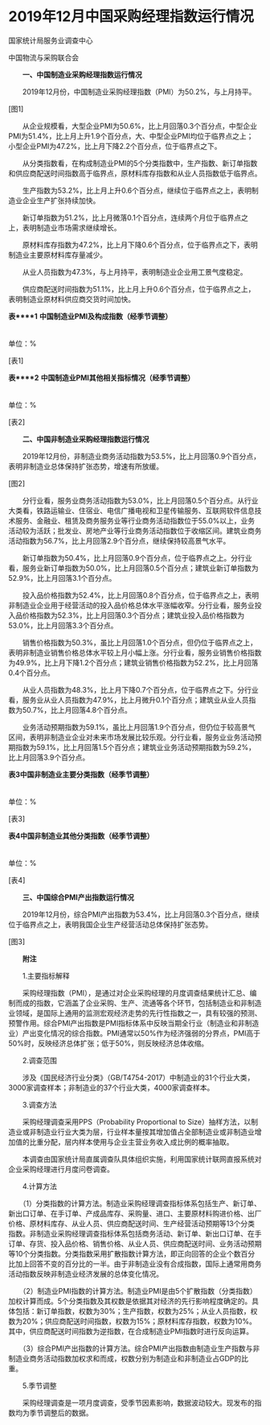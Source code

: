 # 2019年12月中国采购经理指数运行情况

国家统计局服务业调查中心

中国物流与采购联合会

　　**一、中国制造业采购经理指数运行情况**

　　2019年12月份，中国制造业采购经理指数（PMI）为50.2%，与上月持平。

\[图1\]

　　从企业规模看，大型企业PMI为50.6%，比上月回落0.3个百分点，中型企业PMI为51.4%，比上月上升1.9个百分点，大、中型企业PMI均位于临界点之上； 小型企业PMI为47.2%，比上月下降2.2个百分点，位于临界点之下。

　　从分类指数看，在构成制造业PMI的5个分类指数中，生产指数、新订单指数和供应商配送时间指数高于临界点，原材料库存指数和从业人员指数低于临界点。

　　生产指数为53.2%，比上月上升0.6个百分点，继续位于临界点之上，表明制造业企业生产扩张持续加快。

　　新订单指数为51.2%，比上月微落0.1个百分点，连续两个月位于临界点之上，表明制造业市场需求继续增长。

　　原材料库存指数为47.2%，比上月下降0.6个百分点，位于临界点之下，表明制造业主要原材料库存量减少。

　　从业人员指数为47.3%，与上月持平，表明制造业企业用工景气度稳定。

　　供应商配送时间指数为51.1%，比上月上升0.6个百分点，位于临界点之上，表明制造业原材料供应商交货时间加快。

**表****1** **中国制造业****PMI****及构成指数（经季节调整）**

　　　　　　　　　　　　　　　　　　　　　　　　　　　　　　　　　　　　　　　　　　　　　单位：%

\[表1\]

**表****2** **中国制造业****PMI****其他相关指标情况（经季节调整）**

　　　　　　　　　　　　　　　　　　　　　　　　　　　　　　　　　　　　　　　　　　　　　单位：%

\[表2\]

　　**二、中国非制造业采购经理指数运行情况**

　　2019年12月份，非制造业商务活动指数为53.5%，比上月回落0.9个百分点，表明非制造业总体保持扩张态势，增速有所放缓。

\[图2\]

　　分行业看，服务业商务活动指数为53.0%，比上月回落0.5个百分点。从行业大类看，铁路运输业、住宿业、电信广播电视和卫星传输服务、互联网软件信息技术服务、金融业、租赁及商务服务业等行业商务活动指数位于55.0%以上，业务活动较为活跃；批发业、房地产业等行业商务活动指数位于收缩区间。建筑业商务活动指数为56.7%，比上月回落2.9个百分点，继续保持较高景气水平。

　　新订单指数为50.4%，比上月回落0.9个百分点，位于临界点之上。分行业看，服务业新订单指数为50.0%，比上月回落0.5个百分点；建筑业新订单指数为52.9%，比上月回落3.1个百分点。

　　投入品价格指数为52.4%，比上月回落0.8个百分点，位于临界点之上，表明非制造业企业用于经营活动的投入品价格总体水平涨幅收窄。分行业看，服务业投入品价格指数为52.3%，比上月回落0.3个百分点；建筑业投入品价格指数为53.0%，比上月回落3.3个百分点。

　　销售价格指数为50.3%，虽比上月回落1.0个百分点，但仍位于临界点之上，表明非制造业销售价格总体水平较上月小幅上涨。分行业看，服务业销售价格指数为49.9%，比上月下降1.2个百分点；建筑业销售价格指数为52.2%，比上月回落0.4个百分点。

　　从业人员指数为48.3%，比上月下降0.7个百分点，位于临界点之下。分行业看，服务业从业人员指数为47.9%，比上月微升0.1个百分点；建筑业从业人员指数为50.7%，比上月回落4.8个百分点。

　　业务活动预期指数为59.1%，虽比上月回落1.9个百分点，但仍位于较高景气区间，表明非制造业企业对未来市场发展比较乐观。分行业看，服务业业务活动预期指数为59.1%，比上月回落1.5个百分点；建筑业业务活动预期指数为59.2%，比上月回落3.9个百分点。

**表****3****中国非制造业主要分类指数（经季节调整）**

　　　　　　　　　　　　　　　　　　　　　　　　　　　　　　　　　　　　　　　　　　　　　单位：%

\[表3\]

**表****4****中国非制造业其他分类指数（经季节调整）**

　　　　　　　　　　　　　　　　　　　　　　　　　　　　　　　　　　　　　　　　　　　　　单位：%

\[表4\]

　　**三、中国综合****PMI****产出指数运行情况**

　　2019年12月份，综合PMI产出指数为53.4%，比上月回落0.3个百分点，继续位于临界点之上，表明我国企业生产经营活动总体保持扩张态势。

\[图3\]

　　**附注**

　　1.主要指标解释

　　采购经理指数（PMI），是通过对企业采购经理的月度调查结果统计汇总、编制而成的指数，它涵盖了企业采购、生产、流通等各个环节，包括制造业和非制造业领域，是国际上通用的监测宏观经济走势的先行性指数之一，具有较强的预测、预警作用。综合PMI产出指数是PMI指标体系中反映当期全行业（制造业和非制造业）产出变化情况的综合指数。PMI通常以50%作为经济强弱的分界点，PMI高于50%时，反映经济总体扩张；低于50%，则反映经济总体收缩。

　　2.调查范围

　　涉及《国民经济行业分类》（GB/T4754-2017）中制造业的31个行业大类，3000家调查样本；非制造业的37个行业大类，4000家调查样本。

　　3.调查方法

　　采购经理调查采用PPS（Probability Proportional to Size）抽样方法，以制造业或非制造业行业大类为层，行业样本量按其增加值占全部制造业或非制造业增加值的比重分配，层内样本使用与企业主营业务收入成比例的概率抽取。

　　本调查由国家统计局直属调查队具体组织实施，利用国家统计联网直报系统对企业采购经理进行月度问卷调查。

　　4.计算方法

　　（1）分类指数的计算方法。制造业采购经理调查指标体系包括生产、新订单、新出口订单、在手订单、产成品库存、采购量、进口、主要原材料购进价格、出厂价格、原材料库存、从业人员、供应商配送时间、生产经营活动预期等13个分类指数。非制造业采购经理调查指标体系包括商务活动、新订单、新出口订单、在手订单、存货、投入品价格、销售价格、从业人员、供应商配送时间、业务活动预期等10个分类指数。分类指数采用扩散指数计算方法，即正向回答的企业个数百分比加上回答不变的百分比的一半。由于非制造业没有合成指数，国际上通常用商务活动指数反映非制造业经济发展的总体变化情况。

　　（2）制造业PMI指数的计算方法。制造业PMI是由5个扩散指数（分类指数）加权计算而成。5个分类指数及其权数是依据其对经济的先行影响程度确定的。具体包括：新订单指数，权数为30%；生产指数，权数为25%；从业人员指数，权数为20%；供应商配送时间指数，权数为15%；原材料库存指数，权数为10%。其中，供应商配送时间指数为逆指数，在合成制造业PMI指数时进行反向运算。

　　（3）综合PMI产出指数的计算方法。综合PMI产出指数由制造业生产指数与非制造业商务活动指数加权求和而成，权数分别为制造业和非制造业占GDP的比重。

　　5.季节调整

　　采购经理调查是一项月度调查，受季节因素影响，数据波动较大。现发布的指数均为季节调整后的数据。